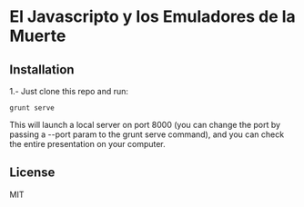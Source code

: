 # El Javascripto y los Emuladores de la Muerte

## Installation

1.- Just clone this repo and run:

    grunt serve

This will launch a local server on port 8000 (you can change the port by passing a --port param to the grunt serve command), and you can check the entire presentation on your computer.

## License

MIT
